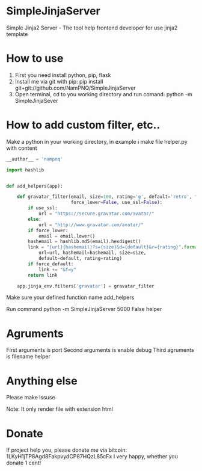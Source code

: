 SimpleJinjaServer
=================

Simple Jinja2 Server - The tool help frontend developer for use jinja2 template


How to use
==========

1. First you need install python, pip, flask
1. Install me via git with pip: pip install git+git://github.com/NamPNQ/SimpleJinjaServer
1. Open terminal, cd to you working directory and run comand: python -m SimpleJinjaSever

How to add custom filter, etc..
===============================
Make a python in your working directory, in example i make file helper.py with content

```python
__author__ = 'nampnq'

import hashlib


def add_helpers(app):

    def gravatar_filter(email, size=100, rating='g', default='retro', force_default=False,
                        force_lower=False, use_ssl=False):
        if use_ssl:
            url = "https://secure.gravatar.com/avatar/"
        else:
            url = "http://www.gravatar.com/avatar/"
        if force_lower:
            email = email.lower()
        hashemail = hashlib.md5(email).hexdigest()
        link = "{url}{hashemail}?s={size}&d={default}&r={rating}".format(
            url=url, hashemail=hashemail, size=size,
            default=default, rating=rating)
        if force_default:
            link += "&f=y"
        return link

    app.jinja_env.filters['gravatar'] = gravatar_filter

```

Make sure your defined function name add_helpers

Run command python -m SimpleJinjaServer 5000 False helper

Agruments
=========
First arguments is port
Second arguments is enable debug
Third agruments is filename helper

Anything else
=============
Please make issuse

Note: It only render file with extension html

Donate
======
If project help you, please donate me via bitcoin: 1LKyH1jTP8Agd8FakpvydCP87HQzL85cFx
I very happy, whether you donate 1 cent!

